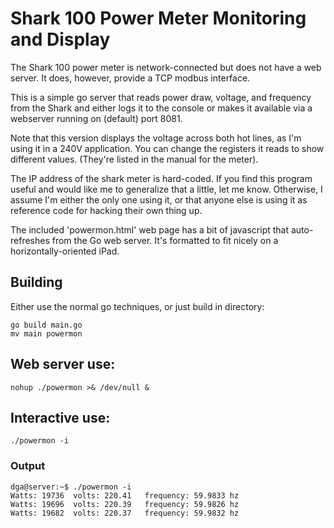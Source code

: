 # Shark 100 Power Meter Monitoring and Display

The Shark 100 power meter is network-connected but does not have a web server.
It does, however, provide a TCP modbus interface.

This is a simple go server that reads power draw, voltage, and frequency
from the Shark and either logs it to the console or makes it available
via a webserver running on (default) port 8081.

Note that this version displays the voltage across both hot lines,
as I'm using it in a 240V application.  You can change the registers
it reads to show different values.  (They're listed in the manual
for the meter).

The IP address of the shark meter is hard-coded.  If you find
this program useful and would like me to generalize that a little,
let me know.  Otherwise, I assume I'm either the only one using it,
or that anyone else is using it as reference code for hacking their
own thing up.

The included 'powermon.html' web page has a bit of javascript
that auto-refreshes from the Go web server.  It's formatted
to fit nicely on a horizontally-oriented iPad.

## Building
Either use the normal go techniques, or just build in directory:
```
go build main.go
mv main powermon
```
 
## Web server use:
`nohup ./powermon >& /dev/null &`

## Interactive use:
`./powermon -i`

### Output

```
dga@server:~$ ./powermon -i
Watts: 19736  volts: 220.41   frequency: 59.9833 hz
Watts: 19696  volts: 220.39   frequency: 59.9826 hz
Watts: 19682  volts: 220.37   frequency: 59.9832 hz
```
